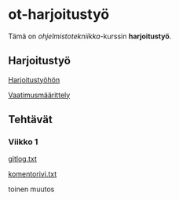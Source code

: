 # ot-harjoitustyö

Tämä on _ohjelmistotekniikka_-kurssin **harjoitustyö**. 

## Harjoitustyö
[Harjoitustyöhön](https://github.com/Lukxsx/ot-harjoitustyo/tree/master/fuel-logger)

[Vaatimusmäärittely](https://github.com/Lukxsx/ot-harjoitustyo/blob/master/fuel-logger/documentation/requirements%20specification.md)

## Tehtävät
### Viikko 1
[gitlog.txt](https://github.com/Lukxsx/ot-harjoitustyo/blob/master/laskarit/viikko1/gitlog.txt)

[komentorivi.txt](https://github.com/Lukxsx/ot-harjoitustyo/blob/master/laskarit/viikko1/komentorivi.txt)

toinen muutos
